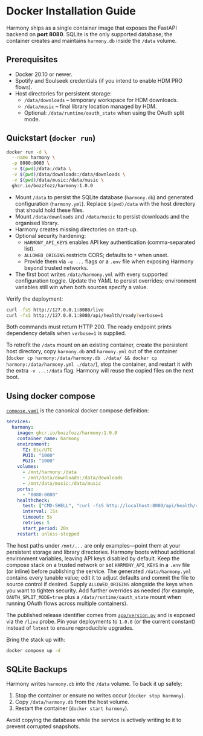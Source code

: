 # Docker Installation Guide

Harmony ships as a single container image that exposes the FastAPI backend on
**port 8080**. SQLite is the only supported database; the container creates and
maintains `harmony.db` inside the `/data` volume.

## Prerequisites

- Docker 20.10 or newer.
- Spotify and Soulseek credentials (if you intend to enable HDM PRO flows).
- Host directories for persistent storage:
  - `/data/downloads` – temporary workspace for HDM downloads.
  - `/data/music` – final library location managed by HDM.
  - Optional: `/data/runtime/oauth_state` when using the OAuth split mode.

## Quickstart (`docker run`)

```bash
docker run -d \
  --name harmony \
  -p 8080:8080 \
  -v $(pwd)/data:/data \
  -v $(pwd)/data/downloads:/data/downloads \
  -v $(pwd)/data/music:/data/music \
  ghcr.io/bozzfozz/harmony:1.0.0
```

- Mount `/data` to persist the SQLite database (`harmony.db`) and generated
  configuration (`harmony.yml`). Replace `$(pwd)/data` with the host directory
  that should hold these files.
- Mount `/data/downloads` and `/data/music` to persist downloads and the
  organised library.
- Harmony creates missing directories on start-up.
- Optional security hardening:
  - `HARMONY_API_KEYS` enables API key authentication (comma-separated list).
  - `ALLOWED_ORIGINS` restricts CORS; defaults to `*` when unset.
  - Provide them via `-e ...` flags or a `.env` file when exposing Harmony
    beyond trusted networks.
- The first boot writes `/data/harmony.yml` with every supported configuration
  toggle. Update the YAML to persist overrides; environment variables still win
  when both sources specify a value.

Verify the deployment:

```bash
curl -fsS http://127.0.0.1:8080/live
curl -fsS http://127.0.0.1:8080/api/health/ready?verbose=1
```

Both commands must return HTTP 200. The ready endpoint prints dependency details when
`verbose=1` is supplied.

To retrofit the `/data` mount on an existing container, create the persistent
host directory, copy `harmony.db` and `harmony.yml` out of the container
(`docker cp harmony:/data/harmony.db ./data/ && docker cp harmony:/data/harmony.yml ./data/`),
stop the container, and restart it with the extra `-v ...:/data` flag. Harmony
will reuse the copied files on the next boot.

## Using docker compose

[`compose.yaml`](../../compose.yaml) is the canonical docker compose definition:

```yaml
services:
  harmony:
    image: ghcr.io/bozzfozz/harmony:1.0.0
    container_name: harmony
    environment:
      TZ: Etc/UTC
      PUID: "1000"
      PGID: "1000"
    volumes:
      - /mnt/harmony:/data
      - /mnt/data/downloads:/data/downloads
      - /mnt/data/music:/data/music
    ports:
      - "8080:8080"
    healthcheck:
      test: ["CMD-SHELL", "curl -fsS http://localhost:8080/api/health/ready || exit 1"]
      interval: 15s
      timeout: 5s
      retries: 5
      start_period: 20s
    restart: unless-stopped
```

The host paths under `/mnt/...` are only examples—point them at your persistent
storage and library directories. Harmony boots without additional environment
variables, leaving API keys disabled by default. Keep the compose stack on a
trusted network or set `HARMONY_API_KEYS` in a `.env` file (or inline) before
publishing the service. The generated `/data/harmony.yml` contains every tunable
value; edit it to adjust defaults and commit the file to source control if
desired. Supply `ALLOWED_ORIGINS` alongside the keys when you want to tighten
security. Add further overrides as needed (for example,
`OAUTH_SPLIT_MODE=true` plus a `/data/runtime/oauth_state` mount when running OAuth
flows across multiple containers).

The published release identifier comes from [`app/version.py`](../../app/version.py)
and is exposed via the `/live` probe. Pin your deployments to `1.0.0` (or the
current constant) instead of `latest` to ensure reproducible upgrades.

Bring the stack up with:

```bash
docker compose up -d
```

## SQLite Backups

Harmony writes `harmony.db` into the `/data` volume. To back it up safely:

1. Stop the container or ensure no writes occur (`docker stop harmony`).
2. Copy `/data/harmony.db` from the host volume.
3. Restart the container (`docker start harmony`).

Avoid copying the database while the service is actively writing to it to prevent
corrupted snapshots.
